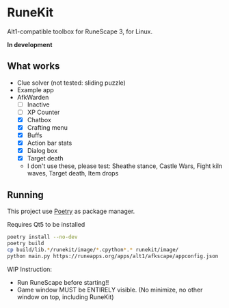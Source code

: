 # RuneKit

Alt1-compatible toolbox for RuneScape 3, for Linux.

**In development**

## What works

- Clue solver (not tested: sliding puzzle)
- Example app
- AfkWarden
  - [ ] Inactive
  - [ ] XP Counter
  - [x] Chatbox
  - [x] Crafting menu
  - [x] Buffs
  - [x] Action bar stats
  - [x] Dialog box
  - [x] Target death
  - I don't use these, please test: Sheathe stance, Castle Wars, Fight kiln waves, Target death, Item drops

## Running

This project use [Poetry](https://python-poetry.org) as package manager.

Requires Qt5 to be installed

```sh
poetry install --no-dev
poetry build
cp build/lib.*/runekit/image/*.cpython*.* runekit/image/
python main.py https://runeapps.org/apps/alt1/afkscape/appconfig.json
```

WIP Instruction:

- Run RuneScape before starting!!
- Game window MUST be ENTIRELY visible. (No minimize, no other window on top, including RuneKit)

